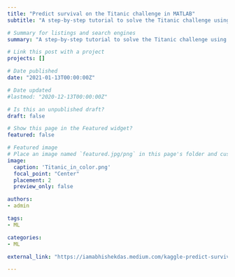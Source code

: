 ```yaml
---
title: "Predict survival on the Titanic challenge in MATLAB"
subtitle: "A step-by-step tutorial to solve the Titanic challenge using MATLAB"

# Summary for listings and search engines
summary: "A step-by-step tutorial to solve the Titanic challenge using MATLAB"

# Link this post with a project
projects: []

# Date published
date: "2021-01-13T00:00:00Z"

# Date updated
#lastmod: "2020-12-13T00:00:00Z"

# Is this an unpublished draft?
draft: false

# Show this page in the Featured widget?
featured: false

# Featured image
# Place an image named `featured.jpg/png` in this page's folder and customize its options here.
image:
  caption: 'Titanic_in_color.png'
  focal_point: "Center"
  placement: 2
  preview_only: false

authors:
- admin

tags:
- ML

categories:
- ML

external_link: "https://iamabhishekdas.medium.com/kaggle-predict-survival-on-the-titanic-challenge-in-matlab-56f6ad3bab78"

---
```

